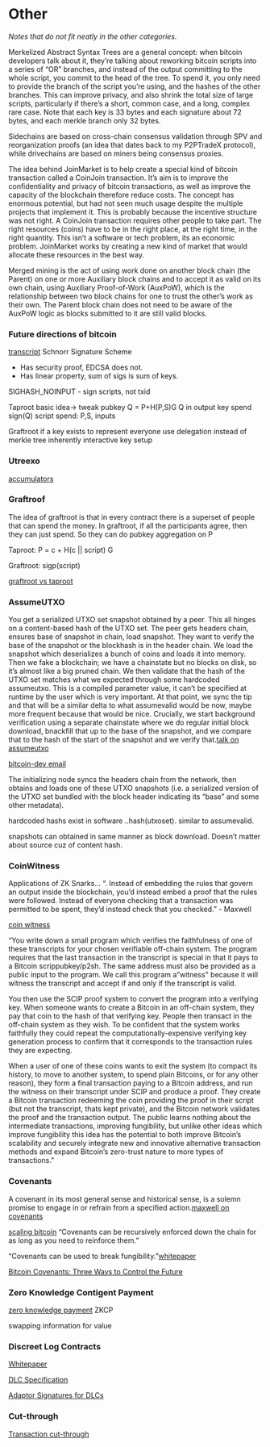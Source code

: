 # Other

_Notes that do not fit neatly in the other categories._

Merkelized Abstract Syntax Trees are a general concept: when bitcoin developers talk about it, they’re talking about reworking bitcoin scripts into a series of “OR” branches, and instead of the output committing to the whole script, you commit to the head of the tree.  To spend it, you only need to provide the branch of the script you’re using, and the hashes of the other branches. This can improve privacy, and also shrink the total size of large scripts, particularly if there’s a short, common case, and a long, complex rare case. Note that each key is 33 bytes and each signature about 72 bytes, and each merkle branch only 32 bytes.

Sidechains are based on cross-chain consensus validation through SPV and reorganization proofs \(an idea that dates back to my P2PTradeX protocol\), while drivechains are based on miners being consensus proxies.

The idea behind JoinMarket is to help create a special kind of bitcoin transaction called a CoinJoin transaction. It’s aim is to improve the confidentiality and privacy of bitcoin transactions, as well as improve the capacity of the blockchain therefore reduce costs. The concept has enormous potential, but had not seen much usage despite the multiple projects that implement it. This is probably because the incentive structure was not right. A CoinJoin transaction requires other people to take part. The right resources \(coins\) have to be in the right place, at the right time, in the right quantity. This isn’t a software or tech problem, its an economic problem. JoinMarket works by creating a new kind of market that would allocate these resources in the best way.

Merged mining is the act of using work done on another block chain \(the Parent\) on one or more Auxiliary block chains and to accept it as valid on its own chain, using Auxiliary Proof-of-Work \(AuxPoW\), which is the relationship between two block chains for one to trust the other’s work as their own. The Parent block chain does not need to be aware of the AuxPoW logic as blocks submitted to it are still valid blocks.

### Future directions of bitcoin <a id="12c20179-6e1f-4767-9b37-c8971ce744a2"></a>

[transcript](http://diyhpl.us/wiki/transcripts/2018-01-24-rusty-russell-future-bitcoin-tech-directions/) Schnorr Signature Scheme

* Has security proof, EDCSA does not.
* Has linear property, sum of sigs is sum of keys.

SIGHASH\_NOINPUT - sign scripts, not txid

Taproot basic idea-&gt; tweak pubkey Q = P+H\(P,S\)G Q in output key spend sign\(Q\) script spend: P,S, inputs

Graftroot if a key exists to represent everyone use delegation instead of merkle tree inherently interactive key setup

### Utreexo <a id="1ff04b0b-af3e-4bdf-8ca3-b6f5e25a1cdc"></a>

[accumulators](http://diyhpl.us/wiki/transcripts/bitcoin-core-dev-tech/2018-10-08-utxo-accumulators-and-utreexo/)

### Graftroof <a id="ead4058a-ede2-4c04-8093-1ef9c95bd64b"></a>

The idea of graftroot is that in every contract there is a superset of people that can spend the money. In graftroot, if all the participants agree, then they can just spend. So they can do pubkey aggregation on P

Taproot: P = c + H\(c \|\| script\) G

Graftroot: sigp\(script\)

[graftroot vs taproot](http://diyhpl.us/wiki/transcripts/bitcoin-core-dev-tech/2018-03-06-taproot-graftroot-etc/)

### AssumeUTXO <a id="82436512-8310-4207-8985-51303994ecf6"></a>

You get a serialized UTXO set snapshot obtained by a peer. This all hinges on a content-based hash of the UTXO set. The peer gets headers chain, ensures base of snapshot in chain, load snapshot. They want to verify the base of the snapshot or the blockhash is in the header chain. We load the snapshot which deserializes a bunch of coins and loads it into memory. Then we fake a blockchain; we have a chainstate but no blocks on disk, so it’s almost like a big pruned chain. We then validate that the hash of the UTXO set matches what we expected through some hardcoded assumeutxo. This is a compiled parameter value, it can’t be specified at runtime by the user which is very important. At that point, we sync the tip and that will be a similar delta to what assumevalid would be now, maybe more frequent because that would be nice. Crucially, we start background verification using a separate chainstate where we do regular initial block download, bnackfill that up to the base of the snapshot, and we compare that to the hash of the start of the snapshot and we verify that.[talk on assumeutxo](http://diyhpl.us/wiki/transcripts/bitcoin-core-dev-tech/2019-06-07-assumeutxo/)

[bitcoin-dev email](https://lists.linuxfoundation.org/pipermail/bitcoin-dev/2019-April/016825.html)

The initializing node syncs the headers chain from the network, then obtains and loads one of these UTXO snapshots \(i.e. a serialized version of the UTXO set bundled with the block header indicating its “base” and some other metadata\).

hardcoded hashs exist in software ..hash\(utxoset\). similar to assumevalid.

snapshots can obtained in same manner as block download. Doesn’t matter about source cuz of content hash.

### CoinWitness <a id="a0d6074f-9045-4d45-a07a-5db2e1b0bbf3"></a>

Applications of ZK Snarks… “. Instead of embedding the rules that govern an output inside the blockchain, you’d instead embed a proof that the rules were followed. Instead of everyone checking that a transaction was permitted to be spent, they’d instead check that you checked.” - Maxwell

[coin witness](https://bitcointalk.org/index.php?topic=277389.0)

“You write down a small program which verifies the faithfulness of one of these transcripts for your chosen verifiable off-chain system. The program requires that the last transaction in the transcript is special in that it pays to a Bitcoin scrippubkey/p2sh. The same address must also be provided as a public input to the program. We call this program a”witness" because it will witness the transcript and accept if and only if the transcript is valid.

You then use the SCIP proof system to convert the program into a verifying key. When someone wants to create a Bitcoin in an off-chain system, they pay that coin to the hash of that verifying key. People then transact in the off-chain system as they wish. To be confident that the system works faithfully they could repeat the computationally-expensive verifying key generation process to confirm that it corresponds to the transaction rules they are expecting.

When a user of one of these coins wants to exit the system \(to compact its history, to move to another system, to spend plain Bitcoins, or for any other reason\), they form a final transaction paying to a Bitcoin address, and run the witness on their transcript under SCIP and produce a proof. They create a Bitcoin transaction redeeming the coin providing the proof in their script \(but not the transcript, thats kept private\), and the Bitcoin network validates the proof and the transaction output. The public learns nothing about the intermediate transactions, improving fungibility, but unlike other ideas which improve fungibility this idea has the potential to both improve Bitcoin’s scalability and securely integrate new and innovative alternative transaction methods and expand Bitcoin’s zero-trust nature to more types of transactions."

### Covenants <a id="6d2de0ef-f964-4ac4-8088-e668052d479e"></a>

A covenant in its most general sense and historical sense, is a solemn promise to engage in or refrain from a specified action.[maxwell on covenants](https://bitcointalk.org/index.php?topic=278122.0)

[scaling bitcoin](https://diyhpl.us/wiki/transcripts/scalingbitcoin/milan/covenants/) “Covenants can be recursively enforced down the chain for as long as you need to reinforce them.”

“Covenants can be used to break fungibility.”[whitepaper](https://fc16.ifca.ai/bitcoin/papers/MES16.pdf)

[Bitcoin Covenants: Three Ways to Control the Future](https://arxiv.org/abs/2006.16714)

### Zero Knowledge Contigent Payment <a id="75958c39-2491-4cf6-aa27-8f3c1d5215ef"></a>

[zero knowledge payment](https://bitcoincore.org/en/2016/02/26/zero-knowledge-contingent-payments-announcement/) ZKCP

swapping information for value

### Discreet Log Contracts <a id="03a91ead-ed13-4cad-b93d-f80abae9b266"></a>

[Whitepaper](https://adiabat.github.io/dlc.pdf)

[DLC Specification](https://github.com/discreetlogcontracts/dlcspecs)

[Adaptor Signatures for DLCs](https://gist.github.com/NicolasDorier/2d585db8e8561c66fa928b4b99a8cad1)

### Cut-through
[Transaction cut-through](https://bitcointalk.org/index.php?topic=281848.0)
